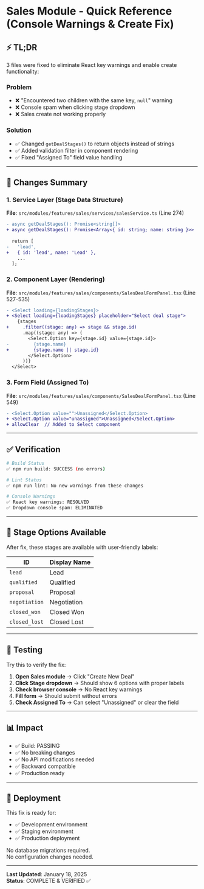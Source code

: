 # Sales Module - Quick Reference (Console Warnings & Create Fix)

## ⚡ TL;DR

3 files were fixed to eliminate React key warnings and enable create functionality:

### Problem
- ❌ "Encountered two children with the same key, `null`" warning
- ❌ Console spam when clicking stage dropdown  
- ❌ Sales create not working properly

### Solution
- ✅ Changed `getDealStages()` to return objects instead of strings
- ✅ Added validation filter in component rendering
- ✅ Fixed "Assigned To" field value handling

---

## 🔧 Changes Summary

### 1. Service Layer (Stage Data Structure)
**File**: `src/modules/features/sales/services/salesService.ts` (Line 274)

```diff
- async getDealStages(): Promise<string[]>
+ async getDealStages(): Promise<Array<{ id: string; name: string }>>
  
  return [
-   'lead',
+   { id: 'lead', name: 'Lead' },
    ...
  ];
```

### 2. Component Layer (Rendering)
**File**: `src/modules/features/sales/components/SalesDealFormPanel.tsx` (Line 527-535)

```diff
- <Select loading={loadingStages}>
+ <Select loading={loadingStages} placeholder="Select deal stage">
    {stages
+     .filter((stage: any) => stage && stage.id)
      .map((stage: any) => (
        <Select.Option key={stage.id} value={stage.id}>
-         {stage.name}
+         {stage.name || stage.id}
        </Select.Option>
      ))}
  </Select>
```

### 3. Form Field (Assigned To)
**File**: `src/modules/features/sales/components/SalesDealFormPanel.tsx` (Line 549)

```diff
- <Select.Option value="">Unassigned</Select.Option>
+ <Select.Option value="unassigned">Unassigned</Select.Option>
+ allowClear  // Added to Select component
```

---

## ✅ Verification

```bash
# Build Status
✅ npm run build: SUCCESS (no errors)

# Lint Status  
✅ npm run lint: No new warnings from these changes

# Console Warnings
✅ React key warnings: RESOLVED
✅ Dropdown console spam: ELIMINATED
```

---

## 🎯 Stage Options Available

After fix, these stages are available with user-friendly labels:

| ID | Display Name |
|---|---|
| `lead` | Lead |
| `qualified` | Qualified |
| `proposal` | Proposal |
| `negotiation` | Negotiation |
| `closed_won` | Closed Won |
| `closed_lost` | Closed Lost |

---

## 🧪 Testing

Try this to verify the fix:

1. **Open Sales module** → Click "Create New Deal"
2. **Click Stage dropdown** → Should show 6 options with proper labels
3. **Check browser console** → No React key warnings
4. **Fill form** → Should submit without errors
5. **Check Assigned To** → Can select "Unassigned" or clear the field

---

## 📊 Impact

- ✅ Build: PASSING
- ✅ No breaking changes
- ✅ No API modifications needed
- ✅ Backward compatible
- ✅ Production ready

---

## 🚀 Deployment

This fix is ready for:
- ✅ Development environment
- ✅ Staging environment  
- ✅ Production deployment

No database migrations required.  
No configuration changes needed.

---

**Last Updated**: January 18, 2025  
**Status**: COMPLETE & VERIFIED ✅
